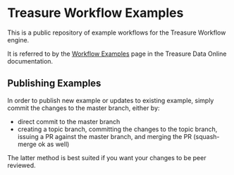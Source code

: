 # Treasure Workflow Examples

This is a public repository of example workflows for the Treasure Workflow engine.

It is referred to by the [Workflow Examples](https://docs.treasuredata.com/articles/workflows-examples) page in the Treasure Data Online documentation.

## Publishing Examples

In order to publish new example or updates to existing example, simply commit the changes to the master branch, either by:
* direct commit to the master branch
* creating a topic branch, committing the changes to the topic branch, issuing a PR against the master branch, and merging the PR (squash-merge ok as well)

The latter method is best suited if you want your changes to be peer reviewed.



